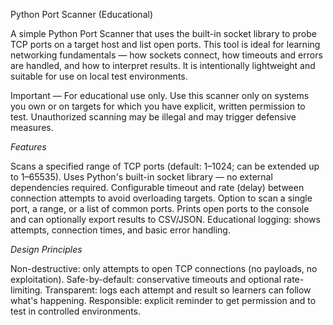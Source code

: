 Python Port Scanner (Educational)

A simple Python Port Scanner that uses the built-in socket library to probe TCP ports on a target host and list open ports. This tool is ideal for learning networking fundamentals — how sockets connect, how timeouts and errors are handled, and how to interpret results. It is intentionally lightweight and suitable for use on local test environments.

Important — For educational use only.
Use this scanner only on systems you own or on targets for which you have explicit, written permission to test. Unauthorized scanning may be illegal and may trigger defensive measures.

*Features*

Scans a specified range of TCP ports (default: 1–1024; can be extended up to 1–65535).
Uses Python's built-in socket library — no external dependencies required.
Configurable timeout and rate (delay) between connection attempts to avoid overloading targets.
Option to scan a single port, a range, or a list of common ports.
Prints open ports to the console and can optionally export results to CSV/JSON.
Educational logging: shows attempts, connection times, and basic error handling.

*Design Principles*

Non-destructive: only attempts to open TCP connections (no payloads, no exploitation).
Safe-by-default: conservative timeouts and optional rate-limiting.
Transparent: logs each attempt and result so learners can follow what's happening.
Responsible: explicit reminder to get permission and to test in controlled environments.
